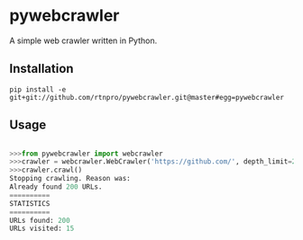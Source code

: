 pywebcrawler
============
A simple web crawler written in Python.

Installation
------------
`pip install -e git+git://github.com/rtnpro/pywebcrawler.git@master#egg=pywebcrawler`

Usage
-----
```python

>>>from pywebcrawler import webcrawler
>>>crawler = webcrawler.WebCrawler('https://github.com/', depth_limit=2, max_url_count=200)
>>>crawler.crawl()
Stopping crawling. Reason was:
Already found 200 URLs.
==========
STATISTICS
==========
URLs found: 200
URLs visited: 15

```
